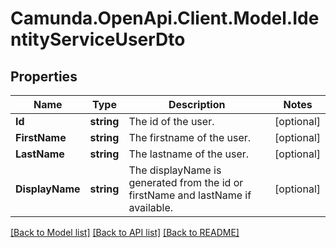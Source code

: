 # Camunda.OpenApi.Client.Model.IdentityServiceUserDto

## Properties

Name | Type | Description | Notes
------------ | ------------- | ------------- | -------------
**Id** | **string** | The id of the user. | [optional] 
**FirstName** | **string** | The firstname of the user. | [optional] 
**LastName** | **string** | The lastname of the user. | [optional] 
**DisplayName** | **string** | The displayName is generated from the id or firstName and lastName if available. | [optional] 

[[Back to Model list]](../README.md#documentation-for-models) [[Back to API list]](../README.md#documentation-for-api-endpoints) [[Back to README]](../README.md)

